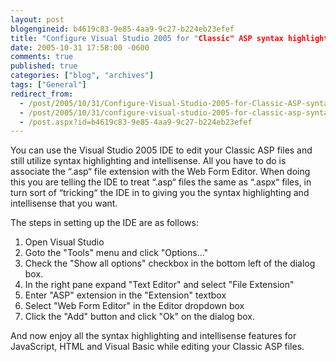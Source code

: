 ```yaml
---
layout: post
blogengineid: b4619c83-9e85-4aa9-9c27-b224eb23efef
title: "Configure Visual Studio 2005 for "Classic" ASP syntax highlighting and intellisense"
date: 2005-10-31 17:58:00 -0600
comments: true
published: true
categories: ["blog", "archives"]
tags: ["General"]
redirect_from: 
  - /post/2005/10/31/Configure-Visual-Studio-2005-for-Classic-ASP-syntax-highlighting-and-intellisense
  - /post/2005/10/31/configure-visual-studio-2005-for-classic-asp-syntax-highlighting-and-intellisense
  - /post.aspx?id=b4619c83-9e85-4aa9-9c27-b224eb23efef
---
```

<!-- more -->

You can use the Visual Studio 2005 IDE to edit your Classic ASP files and still utilize syntax highlighting and intellisense. All you have to do is associate the &#8220;.asp&#8220; file extension with the Web Form Editor. When doing this you are telling the IDE to treat &#8220;.asp&#8220; files the same as &#8220;.aspx&#8220; files, in turn sort of &#8220;tricking&#8220; the IDE in to giving you the syntax highlighting and intellisense that you want.

The steps in setting up the IDE are as follows:
<OL>
<LI>Open Visual Studio</LI>
<LI>Goto the "Tools" menu and click "Options..."</LI>
<LI>Check the "Show all options" checkbox in the bottom left of the dialog box.</LI>
<LI>In the right pane expand "Text Editor" and select "File Extension"</LI>
<LI>Enter "ASP" extension in the "Extension" textbox</LI>
<LI>Select "Web Form Editor" in the Editor dropdown box</LI>
<LI>Click the "Add" button and click "Ok" on the dialog box.</LI></OL>

And now enjoy all the syntax highlighting and intellisense features for JavaScript, HTML and Visual Basic while editing your Classic ASP files.
